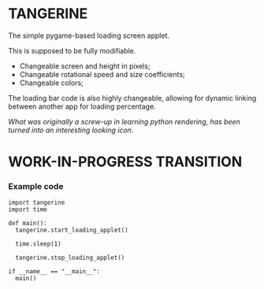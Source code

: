 # TANGERINE
The simple pygame-based loading screen applet.

This is supposed to be fully modifiable.
- Changeable screen and height in pixels;
- Changeable rotational speed and size coefficients;
- Changeable colors;

The loading bar code is also highly changeable, allowing for dynamic linking between another app for loading percentage.

*What was originally a screw-up in learning python rendering, has been turned into an interesting looking icon.*

# WORK-IN-PROGRESS TRANSITION

### Example code
```
import tangerine
import time

def main():
  tangerine.start_loading_applet()

  time.sleep(1)

  tangerine.stop_loading_applet()

if __name__ == "__main__":
  main()
```

